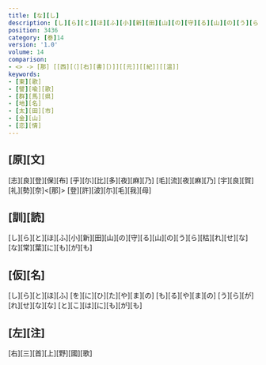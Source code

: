 ```yaml
---
title: [な][し]
description: [し][ら][と][ほ][ふ][小][新][田][山][の][守][る][山][の][う][ら][枯][れ][せ][な][な][常][葉][に][も][が][も]
position: 3436
category: [巻]14
version: '1.0'
volume: 14
comparison:
- <> -> [那] [[西][（][右][書][）]][[元]][[紀]][[温]]
keywords:
- [東][歌]
- [譬][喩][歌]
- [群][馬][県]
- [地][名]
- [太][田][市]
- [金][山]
- [恋][情]
---
```


## [原][文]

[志][良][登][保][布] [乎][尓][比][多][夜][麻][乃] [毛][流][夜][麻][乃] [宇][良][賀][礼][勢][奈]<[那]> [登][許][波][尓][毛][我][母]

## [訓][読]

[し][ら][と][ほ][ふ][小][新][田][山][の][守][る][山][の][う][ら][枯][れ][せ][な][な][常][葉][に][も][が][も]

## [仮][名]

[し][ら][と][ほ][ふ] [を][に][ひ][た][や][ま][の] [も][る][や][ま][の] [う][ら][が][れ][せ][な][な] [と][こ][は][に][も][が][も]

## [左][注]

[右][三][首][上][野][國][歌]
